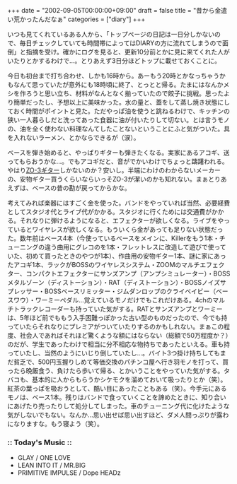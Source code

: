 +++
date = "2002-09-05T00:00:00+09:00"
draft = false
title = "昔から金遣い荒かったんだなぁ"
categories = ["diary"]
+++

いつも見てくれているある人から、「トップページの日記は一日分しかないので、毎日チェックしていても時間帯によってはDIARYの方に流れてしまうので面倒」と指摘を受け。確かにログを見ると、更新10分前とかに見に来てくれた人がいたりとかするわけで...。とりあえず3日分ほどトップに載せておくことに。

今日も初台まで打ち合わせ、しかも16時から。あーもう20時とかなっちゃうかもなんて思っていたが意外にも18時頃に終了、とっとと帰る。たまにはなんかメシを作ろうと思い立ち、材料がなんとなく揃っていたので餃子に挑戦。思ったより簡単だったし、予想以上に美味かった。水の量と、蓋をして蒸し焼き状態にしておく時間がポイントと見た。ただやっぱ油を使うと跳ねるわけで、キッチンの狭い一人暮らしだと洗ってあった食器に油が付いたりして切ない。とは言うモノの、油を全く使わない料理なんてしたことないということにふと気がついた。具を入れないラーメン、とかならできるが（涙）。

ベースを弾き始めると、やっぱりギターも弾きたくなる。実家にあるアコギ、送ってもらおうかな...。でもアコギだと、音がでかいわけでちょっと躊躇われる。やはり<a href="http://www.gakki.com/shopping/fernandes_zo3.html">ZO-3ギター</a>しかないのか？安いし。半端にわけのわからないメーカーの、安物ギター買うくらいならいっそZO-3が潔いのかも知れない。まぁとりあえずは、ベースの昔の勘が戻ってからかな。

考えてみれば楽器にはすごく金を使った。バンドをやっていれば当然、必要経費としてスタジオ代とライブ代がかかる。スタジオに行くためには交通費がかかる。それなりに弾けるようになると、エフェクターが欲しくなる。ライブをやっているとワイヤレスが欲しくなる。もういくら金があっても足りない状態だった。数年前はベース4本（今使っているベースをメインに、Killerをもう1本・チューニングの違う曲用にグレコのを1本・フレットレスに改造して遊びで使っていた、初めて買ったときのやつが1本）、作曲用の安物ギター1本、謎に家にあったアコギ1本、ラックがBOSSのワイヤレスシステム・ZOOMのマルチエフェクター、コンパクトエフェクターにサンズアンプ（アンプシミュレーター）・BOSSメタルゾーン（ディストーション）・RAT（ディストーション）・BOSSノイズサプレッサー・BOSSベースリミッター・ジムダンロップのクライベイビー（ベースワウ）・ワーミーペダル...覚えているモノだけでもこれだけある。4chのマルチトラックレコーダーも持っていた気がする。RATとサンズアンプとワーミーは、5年ほど前でももう入手困難っぽかった古い型のものだったので、今でも持っていたらそれなりにプレミアがついていたりするのかもしれない。まぁこの程度、社会人であればそれほど驚くような額にはならない（総額で50万程度か？）のだが、学生であったわけで相当に分不相応な物持ちであったといえる。車も持っていたし、当然のようにいじり倒していたし...。バイト3つ掛け持ちしてもまだ貧乏で、500円玉握りしめて等価交換のパチンコ屋へ行き羽モノを打って、買ったら晩飯食う、負けたら歩いて帰る、とかいうことをやっていた気がする。タバコも、基本的に人からもらうかシケモクを溜めておいて吸ったりとか（笑）。紅茶の葉っぱを吸おうとして、酷い目にあったこともある（笑）。今手元にあるモノは、ベース1本。残りはバンドで食っていくことを諦めたときに、知り合いにあげたり売ったりして処分してしまった。車のチューニング代に化けたような気がしないでもない。なんか...思い出せば思い出すほど、ダメ人間っぷりが露わになりますな。もう寝よう（笑）。

<h3>:: Today's Music ::</h3>
<ul>
<li>GLAY / ONE LOVE</li>
<li>LEAN INTO IT / MR.BIG</li>
<li>PRIMITIVE IMPULSE / Dope HEADz</li>
</ul>
